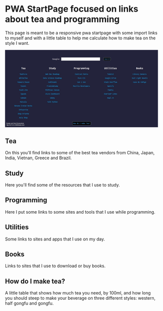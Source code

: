 # PWA StartPage focused on links about tea and programming

This page is meant to be a responsive pwa startpage with some import links to myself and with a little table to help me calculate how to make tea on the style I want.

<img src="readmeImages/screenshotofStartPage.jpg" alt="Screenshot of the StartPage">

## Tea

On this you'll find links to some of the best tea vendors from China, Japan, India, Vietnan, Greece and Brazil.

## Study

Here you'll find some of the resources that I use to study.

## Programming

Here I put some links to some sites and tools that I use while programming.

## Utilities

Some links to sites and apps that I use on my day.

## Books

Links to sites that I use to download or buy books.

## How do I make tea?

A little table that shows how much tea you need, by 100ml, and how long you should steep to make your beverage on three different styles: western, half gongfu and gongfu.
